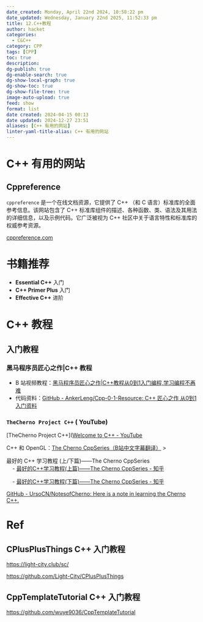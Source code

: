 ```yaml
---
date_created: Monday, April 22nd 2024, 10:58:22 pm
date_updated: Wednesday, January 22nd 2025, 11:52:33 pm
title: 12.C++教程
author: hacket
categories:
  - C&C++
category: CPP
tags: [CPP]
toc: true
description: 
dg-publish: true
dg-enable-search: true
dg-show-local-graph: true
dg-show-toc: true
dg-show-file-tree: true
image-auto-upload: true
feed: show
format: list
date created: 2024-04-15 00:13
date updated: 2024-12-27 23:51
aliases: [C++ 有用的网站]
linter-yaml-title-alias: C++ 有用的网站
---
```


# C++ 有用的网站

## Cppreference

`cppreference` 是一个在线文档资源，它提供了 C++ （和 C 语言）标准库的全面参考信息。该网站包含了 C++ 标准库组件的描述、各种函数、类、语法及其用法的详细信息，以及示例代码。它广泛被视为 C++ 社区中关于语言特性和标准库的权威参考资源。

[cppreference.com](https://en.cppreference.com/)

# 书籍推荐

- **Essential C++** 入门
- **C++ Primer Plus** 入门
- **Effective C++** 进阶

# C++ 教程

## 入门教程

### 黑马程序员匠心之作|C++ 教程

- B 站视频教程：[黑马程序员匠心之作|C++教程从0到1入门编程,学习编程不再难](https://www.bilibili.com/video/av41559729/)
- 代码资料：[GitHub - AnkerLeng/Cpp-0-1-Resource: C++ 匠心之作 从0到1入门资料](https://github.com/AnkerLeng/Cpp-0-1-Resource)

### `TheCherno Project C++` ( YouTube)

[TheCherno Project C++]([Welcome to C++ - YouTube](https://www.youtube.com/watch?v=18c3MTX0PK0&list=PLlrATfBNZ98dudnM48yfGUldqGD0S4FFb&ab_channel=TheCherno)

C++ 和 OpenGL：[The Cherno CppSeries（B站中文字幕翻译）](https://b23.tv/TJK0W39) >

最好的 C++ 学习教程 (上/下篇)——The Cherno CppSeries\
    - [最好的C++学习教程(上篇)——The Cherno CppSeries - 知乎](https://zhuanlan.zhihu.com/p/553387258)

    - [最好的C++学习教程(下篇)——The Cherno CppSeries - 知乎](https://zhuanlan.zhihu.com/p/553405837)

[GitHub - UrsoCN/NotesofCherno: Here is a note in learning the Cherno C++.](https://github.com/UrsoCN/NotesofCherno)

# Ref

## CPlusPlusThings C++ 入门教程

<https://light-city.club/sc/>

<https://github.com/Light-City/CPlusPlusThings>

## CppTemplateTutorial C++ 入门教程

<https://github.com/wuye9036/CppTemplateTutorial>
